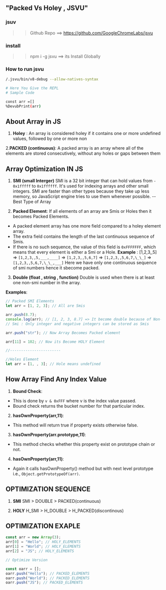 ## "Packed Vs Holey , JSVU"

### jsuv

> > Github Repo ==> https://github.com/GoogleChromeLabs/jsvu

### install

> > npm i -g jsvu ==> its Install Globally

### How to run jsvu

```bash
/.jsvu/bin/v8-debug --allow-natives-syntax

# Here You Give the REPL
# Sample Code

const arr =[]
%DevubPrint(arr)
```

## About Array in JS

1. **Holey** : An array is considered holey if it contains one or more undefined values, followed by one or more non

2.**PACKED (continuous)**:
A packed array is an array where all of the elements are stored consecutively, without any holes or gaps between them

## Array Optimization IN JS

1. **SMI (small Interger)**
   SMI is a 32 bit integer that can hold values from `-` `0x1fffff` to `0x1ffffff`. It's used for indexing arrays and other small integers. SMI are faster than other types because they take up less memory, so JavaScript engine tries to use them whenever possible.
   -- Best Type of Array

2. **Packed Element**:
   If all elements of an array are Smis or Holes then it becomes Packed Elements.

- A packed element array has one more field compared to a holey element array.
- The extra field contains the length of the last continuous sequence of Smis.
- If there is no such sequence, the value of this field is `0xFFFFFFF`, which means that every element is either a Smi or a Hole.
  **Example** : [1,2,3,,5] => `[1,2,3,,5,___,____]` => `[1,2,3,,5,6,7]` => `[1,2,3,,5,6,7,\_\_]` => `[1,2,3,,5,6,7,\_\_,___]`
  Here we have only one continuous sequence of smi numbers hence it sbecome packed.

3. **Double (float , string , function)**
   Double is used when there is at least one non-smi number in the array.

**Examples**:

```js
// Packed SMI Elements
let arr = [1, 2, 3]; // All are Smis

arr.push(8.7);
console.log(arr); // [1, 2, 3, 8.7] => It become double because of Non-Smi
// Smi : Only integer and negative integers can be stored as Smis

arr.push("str"); // Now Array Becomes Packed element

arr[11] = 102; // Now its Become HOLY Element

//-----------------------

//Holes Element
let arr = [1, , 3]; // Hole means undefined
```

## How Array Find Any Index Value

1. **Bound Check**:

- This is done by `v & 0xFFF` where v is the index value passed.
- Bound check returns the bucket number for that particular index.

2. **hasOwnProperty(arr,11)**:

- This method will return true if property exists otherwise false.

3. **hasOwnProperty(arr.prototype,11)**:

- This method checks whether this property exist on prototype chain or not.

4. **hasOwnProperty(arr,11)**:

- Again it calls hasOwnProperty() method but with next level prototype i.e., `Object.getPrototypeOf(arr)`.

## OPTIMIZATION SEQUENCE

1. **SMI**
   SMI > DOUBLE > PACKED(continuous)

2. **HOLY**
   H_SMI > H_DOUBLE > H_PACKED(discontinous)

## OPTIMIZATION EXAPLE

```js
const arr = new Array(3);
arr[0] = "Hello"; // HOLY_ELEMENTS
arr[1] = "World"; // HOLY_ELEMENTS
arr[2] = "JS"; // HOLY_ELEMENTS

// Optimize Version

const oarr = [];
oarr.push("Hello"); // PACKED_ELEMENTS
oarr.push("World"); // PACKED_ELEMENTS
oarr.push("JS"); // PACKED_ELEMENTS
```
